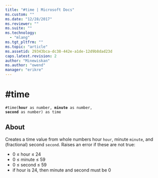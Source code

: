 ```yaml
---
title: "#time | Microsoft Docs"
ms.custom: ""
ms.date: "12/28/2017"
ms.reviewer: ""
ms.suite: ""
ms.technology: 
  - "mlang"
ms.tgt_pltfrm: ""
ms.topic: "article"
ms.assetid: 29343bca-dc38-442e-a1de-12d9b8dad23d
caps.latest.revision: 2
author: "Minewiskan"
ms.author: "owend"
manager: "erikre"
---
```

# #time
<code>#time(<b>hour</b> as number, <b>minute</b> as number, <b>second</b> as number) as time</code>

## About
Creates a time value from whole numbers hour <code>hour</code>, minute <code>minute</code>, and (fractional) second <code>second</code>. Raises an error if these are not true: <ul> <li> 0 ≤ hour ≤ 24 </li> <li> 0 ≤ minute ≤ 59 </li> <li> 0 ≤ second ≤ 59 </li> <li> if hour is 24, then minute and second must be 0 </li> </ul>